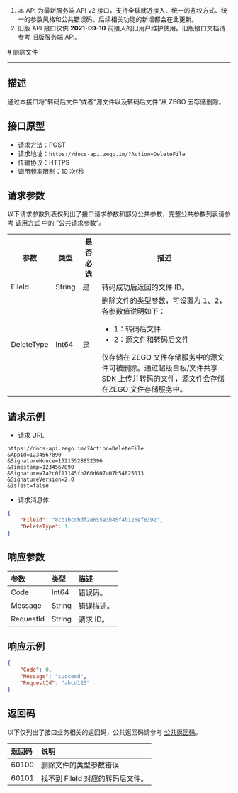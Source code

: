 <Warning title="注意">

1. 本 API 为最新服务端 API v2 接口，支持全球就近接入、统一的鉴权方式、统一的参数风格和公共错误码。后续相关功能的新增都会在此更新。
2. 旧版 API 接口仅供 **2021-09-10** 前接入的旧用户维护使用。旧版接口文档请参考 [旧版服务端 API](https://doc-zh.zego.im/article/11997)。

</Warning>
# 删除文件

- - -

<FileServerWarning />


##  描述

通过本接口将“转码后文件”或者“源文件以及转码后文件”从 ZEGO 云存储删除。

##  接口原型

- 请求方法：POST
- 请求地址：`https://docs-api.zego.im/?Action=DeleteFile`
- 传输协议：HTTPS
- 调用频率限制：10 次/秒

##  请求参数

以下请求参数列表仅列出了接口请求参数和部分公共参数，完整公共参数列表请参考 [调用方式](/super-board-server/accessing-server-apis) 中的 ”公共请求参数“。

<table>
  <tbody><tr>
    <th>参数</th>
    <th>类型</th>
    <th>是否必选</th>
    <th>描述</th>
  </tr>
  <tr>
    <td>FileId</td>
    <td>String</td>
    <td>是</td>
    <td>转码成功后返回的文件 ID。</td>
  </tr>
  <tr>
    <td>DeleteType</td>
    <td>Int64</td>
    <td>是</td>
    <td>删除文件的类型参数，可设置为 1、2，各参数值说明如下：<ul><li> 1：转码后文件</li> <li>2：源文件和转码后文件</li></ul><Note title="说明"> 仅存储在 ZEGO 文件存储服务中的源文件可被删除。通过超级白板/文件共享 SDK 上传并转码的文件，源文件会存储在ZEGO 文件存储服务中。</Note></td>
  </tr>
</tbody></table>

##  请求示例

- 请求 URL  
```
https://docs-api.zego.im/?Action=DeleteFile
&AppId=1234567890
&SignatureNonce=15215528852396
&Timestamp=1234567890
&Signature=7a2c0f11145fb760d607a07b54825013
&SignatureVersion=2.0
&IsTest=false
```
- 请求消息体 
```json
{
    "FileId": "8cb1bccbdf2e655a3b45f4b126ef8392",
    "DeleteType": 1
}
```

##  响应参数

| 参数 | 类型 | 描述 |
| :-- | :-- | :-- | 
| Code | Int64 | 错误码。 |
| Message | String | 错误描述。 |
| RequestId | String | 请求 ID。 |

##  响应示例

```json
{
    "Code": 0,
    "Message": "succeed",
    "RequestId": "abcd123"
}
```

##  返回码

以下仅列出了接口业务相关的返回码，公共返回码请参考 [公共返回码](/super-board-server/common-error-codes)。

| 返回码 | 说明 |
| :-- | :-- | 
| 60100 | 删除文件的类型参数错误 |
| 60101 | 找不到 FileId 对应的转码后文件。 |

